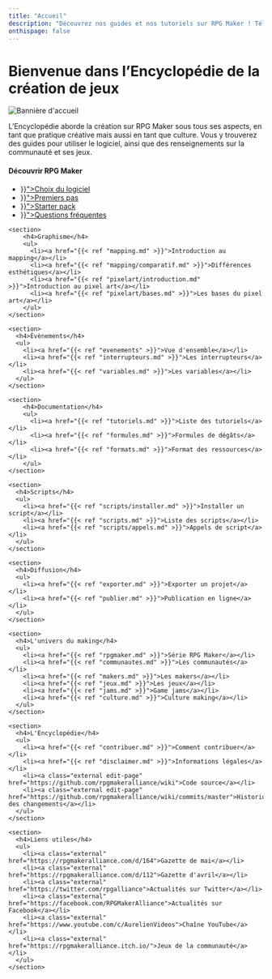 ```yaml
---
title: "Accueil"
description: "Découvrez nos guides et nos tutoriels sur RPG Maker ! Téléchargez les meilleurs scripts de la communauté française. Perfectionnez votre maîtrise de RPG Maker et jouez aux dernières sorties !"
onthispage: false
---
```


# Bienvenue dans l’Encyclopédie de la création de jeux

![Bannière d'accueil](/images/accueil/banniere.png)

L’Encyclopédie aborde la création sur RPG Maker sous tous ses aspects, en tant que pratique créative mais aussi en tant que culture. Vous y trouverez des guides pour utiliser le logiciel, ainsi que des renseignements sur la communauté et ses jeux.

<div id="index-flex-container">
    <section>
        <h4>Découvrir RPG Maker</h4>
        <ul>
          <li><a href="{{< ref "comparatif.md" >}}">Choix du logiciel</a></li>
          <li><a href="{{< ref "commencer.md" >}}">Premiers pas</a></li>
          <li><a href="{{< ref "starterpack.md" >}}">Starter pack</a></li>
          <li><a href="{{< ref "faq" >}}">Questions fréquentes</a></li>
        </ul>
    </section>

    <section>
        <h4>Graphisme</h4>
        <ul>
          <li><a href="{{< ref "mapping.md" >}}">Introduction au mapping</a></li>
          <li><a href="{{< ref "mapping/comparatif.md" >}}">Différences esthétiques</a></li>
          <li><a href="{{< ref "pixelart/introduction.md" >}}">Introduction au pixel art</a></li>
          <li><a href="{{< ref "pixelart/bases.md" >}}">Les bases du pixel art</a></li>
        </ul>
    </section>

    <section>
      <h4>Évènements</h4>
      <ul>
        <li><a href="{{< ref "evenements" >}}">Vue d'ensemble</a></li>
        <li><a href="{{< ref "interrupteurs.md" >}}">Les interrupteurs</a></li>
        <li><a href="{{< ref "variables.md" >}}">Les variables</a></li>
      </ul>
    </section>

    <section>
        <h4>Documentation</h4>
        <ul>
          <li><a href="{{< ref "tutoriels.md" >}}">Liste des tutoriels</a></li>
          <li><a href="{{< ref "formules.md" >}}">Formules de dégâts</a></li>
          <li><a href="{{< ref "formats.md" >}}">Format des ressources</a></li>
        </ul>
    </section>

    <section>
      <h4>Scripts</h4>
      <ul>
        <li><a href="{{< ref "scripts/installer.md" >}}">Installer un script</a></li>
        <li><a href="{{< ref "scripts.md" >}}">Liste des scripts</a></li>
        <li><a href="{{< ref "scripts/appels.md" >}}">Appels de script</a></li>
      </ul>
    </section>

    <section>
      <h4>Diffusion</h4>
      <ul>
        <li><a href="{{< ref "exporter.md" >}}">Exporter un projet</a></li>
        <li><a href="{{< ref "publier.md" >}}">Publication en ligne</a></li>
      </ul>
    </section>

    <section>
      <h4>L'univers du making</h4>
      <ul>
        <li><a href="{{< ref "rpgmaker.md" >}}">Série RPG Maker</a></li>
        <li><a href="{{< ref "communautes.md" >}}">Les communautés</a></li>
        <li><a href="{{< ref "makers.md" >}}">Les makers</a></li>
        <li><a href="{{< ref "jeux.md" >}}">Les jeux</a></li>
        <li><a href="{{< ref "jams.md" >}}">Game jams</a></li>
        <li><a href="{{< ref "culture.md" >}}">Culture making</a></li>
      </ul>
    </section>

    <section>
      <h4>L'Encyclopédie</h4>
      <ul>
        <li><a href="{{< ref "contribuer.md" >}}">Comment contribuer</a></li>
        <li><a href="{{< ref "disclaimer.md" >}}">Informations légales</a></li>
        <li><a class="external edit-page" href="https://github.com/rpgmakeralliance/wiki">Code source</a></li>
        <li><a class="external edit-page" href="https://github.com/rpgmakeralliance/wiki/commits/master">Historique des changements</a></li>
      </ul>
    </section>

    <section>
      <h4>Liens utiles</h4>
      <ul>
        <li><a class="external" href="https://rpgmakeralliance.com/d/164">Gazette de mai</a></li>
        <li><a class="external" href="https://rpgmakeralliance.com/d/112">Gazette d'avril</a></li>
        <li><a class="external" href="https://twitter.com/rpgalliance">Actualités sur Twitter</a></li>
        <li><a class="external" href="https://facebook.com/RPGMakerAlliance">Actualités sur Facebook</a></li>
        <li><a class="external" href="https://www.youtube.com/c/AurelienVideos">Chaîne YouTube</a></li>
        <li><a class="external" href="https://rpgmakeralliance.itch.io/">Jeux de la communauté</a></li>
      </ul>
    </section>
</div>

